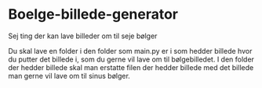 # Boelge-billede-generator
Sej ting der kan lave billeder om til seje bølger


Du skal lave en folder i den folder som main.py er i som hedder billede hvor du putter det billede i, som du gerne vil lave om til bølgebilledet.
I den folder der hedder billede skal man erstatte filen der hedder billede med det billede man gerne vil lave om til sinus bølger.

